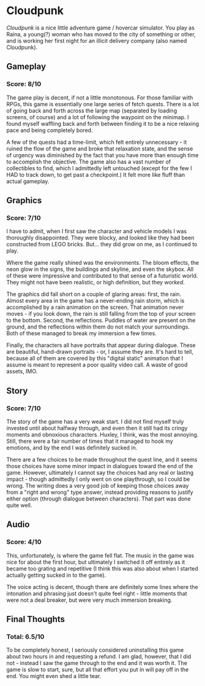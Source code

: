 # Cloudpunk

*Cloudpunk* is a nice little adventure game / hovercar simulator. You play as Raina, a young(?) woman who has moved to the city of something or other, and is working her first night for an illicit delivery company (also named Cloudpunk).

## Gameplay

### Score: 8/10

The game play is decent, if not a little monotonous. For those familiar with RPGs, this game is essentially one large series of fetch quests. There is a lot of going back and forth across the large map (separated by loading screens, of course) and a lot of following the waypoint on the minimap. I found myself waffling back and forth between finding it to be a nice relaxing pace and being completely bored.

A few of the quests had a time-limit, which felt entirely unnecessary - it ruined the flow of the game and broke that relaxation state, and the sense of urgency was diminished by the fact that you have more than enough time to accomplish the objective. The game also has a vast number of collectibles to find, which I admittedly left untouched (except for the few I HAD to track down, to get past a checkpoint.) It felt more like fluff than actual gameplay.

## Graphics 

### Score: 7/10

I have to admit, when I first saw the character and vehicle models I was thoroughly disappointed. They were blocky, and looked like they had been constructed from LEGO bricks. But... they did grow on me, as I continued to play. 

Where the game really shined was the environments. The bloom effects, the neon glow in the signs, the buildings and skyline, and even the skybox. All of these were impressive and contributed to that sense of a futuristic world. They might not have been realistic, or high definition, but they *worked*. 

The graphics did fall short on a couple of glaring areas: first, the rain. Almost every area in the game has a never-ending rain storm, which is accomplished by a rain animation on the screen. That animation never moves - if you look down, the rain is still falling from the top of your screen to the bottom. Second, the reflections. Puddles of water are present on the ground, and the reflections within them do not match your surroundings. Both of these managed to break my immersion a few times.

Finally, the characters all have portraits that appear during dialogue. These are beautiful, hand-drawn portraits - or, I assume they are. It's hard to tell, because all of them are covered by this "digital static" animation that I assume is meant to represent a poor quality video call. A waste of good assets, IMO.

## Story

### Score: 7/10

The story of the game has a very weak start. I did not find myself truly invested until about halfway through, and even then it still had its cringy moments and obnoxious characters. Huxley, I think, was the most annoying. Still, there were a fair number of times that it managed to hook my emotions, and by the end I was definitely sucked in.

There are a few choices to be made throughout the quest line, and it seems those choices have some minor impact in dialogues toward the end of the game. However, ultimately I cannot say the choices had any real or lasting impact - though admittedly I only went on one playthrough, so I could be wrong. The writing does a very good job of keeping those choices away from a "right and wrong" type answer, instead providing reasons to justify either option (through dialogue between characters). That part was done quite well.

## Audio

### Score: 4/10

This, unfortunately, is where the game fell flat. The music in the game was nice for about the first hour, but ultimately I switched it off entirely as it became too grating and repetitive (I think this was also about when I started actually getting sucked in to the game). 

The voice acting is decent, though there are definitely some lines where the intonation and phrasing just doesn't quite feel right - little moments that were not a deal breaker, but were very much immersion breaking.

## Final Thoughts

### Total: 6.5/10

To be completely honest, I seriously considered uninstalling this game about two hours in and requesting a refund. I am glad, however, that I did not - instead I saw the game through to the end and it was worth it. The game is slow to start, sure, but all that effort you put in will pay off in the end. You might even shed a little tear.